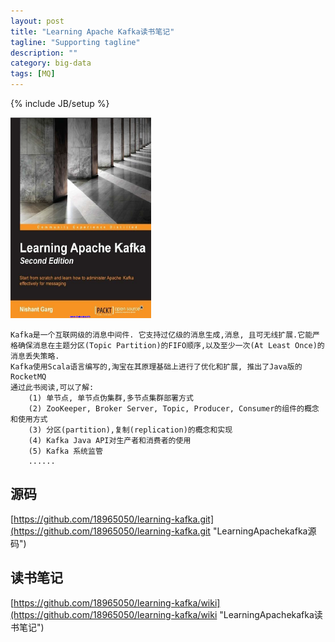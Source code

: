 ```yaml
---
layout: post
title: "Learning Apache Kafka读书笔记"
tagline: "Supporting tagline"
description: ""
category: big-data
tags: [MQ]
---
```

{% include JB/setup %}

![Learning-Apache-Kafka](/assets/attachment/img/learning-apache-kafka.png)

    Kafka是一个互联网级的消息中间件. 它支持过亿级的消息生成,消息, 且可无线扩展.它能严格确保消息在主题分区(Topic Partition)的FIFO顺序,以及至少一次(At Least Once)的消息丢失策略.
    Kafka使用Scala语言编写的,淘宝在其原理基础上进行了优化和扩展, 推出了Java版的RocketMQ
    通过此书阅读,可以了解:
        (1) 单节点, 单节点伪集群,多节点集群部署方式
        (2) ZooKeeper, Broker Server, Topic, Producer, Consumer的组件的概念和使用方式
        (3) 分区(partition),复制(replication)的概念和实现
        (4) Kafka Java API对生产者和消费者的使用
        (5) Kafka 系统监管
        ......
        
## 源码
[https://github.com/18965050/learning-kafka.git](https://github.com/18965050/learning-kafka.git "LearningApachekafka源码")

    
## 读书笔记
[https://github.com/18965050/learning-kafka/wiki](https://github.com/18965050/learning-kafka/wiki "LearningApachekafka读书笔记")        
    